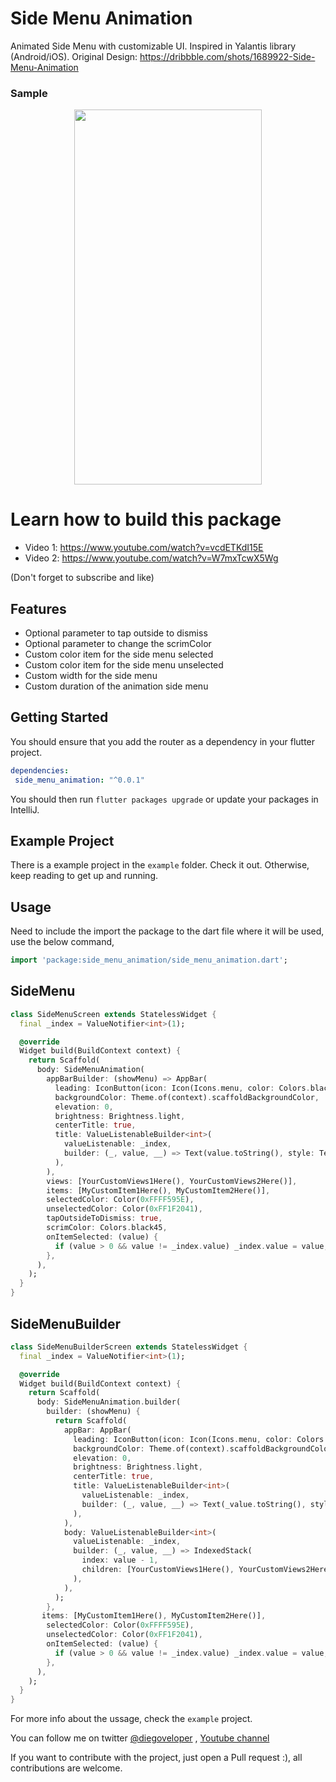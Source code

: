 # Side Menu Animation

Animated Side Menu with customizable UI. Inspired in Yalantis library (Android/iOS).
Original Design: https://dribbble.com/shots/1689922-Side-Menu-Animation

### Sample

<p align="center">
  <img width="300" height="600" src="https://media.giphy.com/media/UScpVNqe11bqSfpQ6G/giphy.gif">
</p>

# Learn how to build this package

- Video 1: https://www.youtube.com/watch?v=vcdETKdI15E
- Video 2: https://www.youtube.com/watch?v=W7mxTcwX5Wg

(Don't forget to subscribe and like)

## Features
- Optional parameter to tap outside to dismiss
- Optional parameter to change the scrimColor
- Custom color item for the side menu selected
- Custom color item for the side menu unselected
- Custom width for the side menu
- Custom duration of the animation side menu

## Getting Started

You should ensure that you add the router as a dependency in your flutter project.

```yaml
dependencies:
 side_menu_animation: "^0.0.1"
```

You should then run `flutter packages upgrade` or update your packages in IntelliJ.

## Example Project

There is a example project in the `example` folder. Check it out. Otherwise, keep reading to get up and running.

## Usage

Need to include the import the package to the dart file where it will be used, use the below command,

```dart
import 'package:side_menu_animation/side_menu_animation.dart';
```

## SideMenu

```dart
class SideMenuScreen extends StatelessWidget {
  final _index = ValueNotifier<int>(1);

  @override
  Widget build(BuildContext context) {
    return Scaffold(
      body: SideMenuAnimation(
        appBarBuilder: (showMenu) => AppBar(
          leading: IconButton(icon: Icon(Icons.menu, color: Colors.black), onPressed: showMenu),
          backgroundColor: Theme.of(context).scaffoldBackgroundColor,
          elevation: 0,
          brightness: Brightness.light,
          centerTitle: true,
          title: ValueListenableBuilder<int>(
            valueListenable: _index,
            builder: (_, value, __) => Text(value.toString(), style: TextStyle(color: Colors.black)),
          ),
        ),
        views: [YourCustomViews1Here(), YourCustomViews2Here()],
        items: [MyCustomItem1Here(), MyCustomItem2Here()],
        selectedColor: Color(0xFFFF595E),
        unselectedColor: Color(0xFF1F2041),
        tapOutsideToDismiss: true,
        scrimColor: Colors.black45,
        onItemSelected: (value) {
          if (value > 0 && value != _index.value) _index.value = value;
        },
      ),
    );
  }
}
```

## SideMenuBuilder

```dart
class SideMenuBuilderScreen extends StatelessWidget {
  final _index = ValueNotifier<int>(1);

  @override
  Widget build(BuildContext context) {
    return Scaffold(
      body: SideMenuAnimation.builder(
        builder: (showMenu) {
          return Scaffold(
            appBar: AppBar(
              leading: IconButton(icon: Icon(Icons.menu, color: Colors.black), onPressed: showMenu),
              backgroundColor: Theme.of(context).scaffoldBackgroundColor,
              elevation: 0,
              brightness: Brightness.light,
              centerTitle: true,
              title: ValueListenableBuilder<int>(
                valueListenable: _index,
                builder: (_, value, __) => Text(_value.toString(), style: TextStyle(color: Colors.black)),
              ),
            ),
            body: ValueListenableBuilder<int>(
              valueListenable: _index,
              builder: (_, value, __) => IndexedStack(
                index: value - 1,
                children: [YourCustomViews1Here(), YourCustomViews2Here()],
              ),
            ),
          );
        },
       items: [MyCustomItem1Here(), MyCustomItem2Here()],
        selectedColor: Color(0xFFFF595E),
        unselectedColor: Color(0xFF1F2041),
        onItemSelected: (value) {
          if (value > 0 && value != _index.value) _index.value = value;
        },
      ),
    );
  }
}
```

For more info about the ussage, check the `example` project.


You can follow me on twitter [@diegoveloper](https://www.twitter.com/diegoveloper) , [Youtube channel](https://www.youtube.com/diegoveloper)

If you want to contribute with the project, just open a Pull request :), all contributions are welcome.